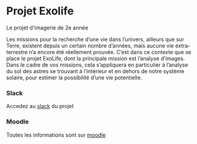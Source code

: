 # Projet Exolife

Le projet d'imagerie de 2e année

Les missions pour la recherche d’une vie dans l’univers, ailleurs que sur Terre, existent depuis un certain nombre d’années, mais aucune vie extra-terrestre n’a encore été réellement prouvée. C’est dans ce contexte que se place le projet ExoLife, dont la principale mission est l’analyse d’images. Dans le cadre de vos missions, cela s’appliquera en particulier à l’analyse du sol des astres se trouvant à l’intérieur et en dehors de notre système solaire, pour estimer la possibilité d’une vie potentielle.

### Slack

Accedez au [slack](https://exialyonexolife.slack.com/) du projet

### Moodle

Toutes les informations sont sur [moodle](https://moodle-exia.cesi.fr/course/view.php?id=251)
